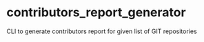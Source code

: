 # contributors_report_generator
CLI to generate contributors report for given list of GIT repositories
